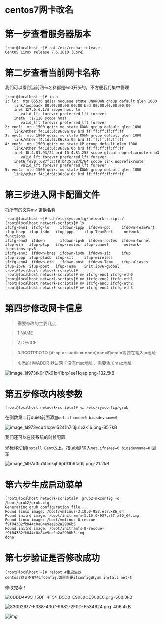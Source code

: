 # centos7网卡改名
# 第一步查看服务器版本

```
[root@localhost ~]# cat /etc/redhat-release
CentOS Linux release 7.6.1810 (Core)
```

# 第二步查看当前网卡名称

我们可以看到当前网卡名称都是en0开头的，不方便我们集中管理

<!-- more -->

```
[root@localhost ~]# ip a
1: lo:  mtu 65536 qdisc noqueue state UNKNOWN group default qlen 1000
    link/loopback 00:00:00:00:00:00 brd 00:00:00:00:00:00
    inet 127.0.0.1/8 scope host lo
       valid_lft forever preferred_lft forever
    inet6 ::1/128 scope host
       valid_lft forever preferred_lft forever
2: eno1:  mtu 1500 qdisc mq state DOWN group default qlen 1000
    link/ether f4:1d:6b:86:8a:09 brd ff:ff:ff:ff:ff:ff
3: eno2:  mtu 1500 qdisc mq state DOWN group default qlen 1000
    link/ether f4:1d:6b:86:8a:0a brd ff:ff:ff:ff:ff:ff
4: eno3:  mtu 1500 qdisc mq state UP group default qlen 1000
    link/ether f4:1d:6b:86:8a:0b brd ff:ff:ff:ff:ff:ff
    inet 10.4.81.93/24 brd 10.4.81.255 scope global noprefixroute eno3
       valid_lft forever preferred_lft forever
    inet6 fe80::687f:25f8:b435:887b/64 scope link noprefixroute
       valid_lft forever preferred_lft forever
5: eno4:  mtu 1500 qdisc mq state DOWN group default qlen 1000
    link/ether f4:1d:6b:86:8a:0c brd ff:ff:ff:ff:ff:ff
```

# 第三步进入网卡配置文件

将所有的文件mv 更换名称

```
[root@localhost ~]# cd /etc/sysconfig/network-scripts/
[root@localhost network-scripts]# ls
ifcfg-eno1  ifcfg-lo     ifdown-ippp  ifdown-ppp     ifdown-TeamPort  ifup-bnep  ifup-isdn   ifup-ppp     ifup-TeamPort     network-functions
ifcfg-eno2  ifdown       ifdown-ipv6  ifdown-routes  ifdown-tunnel    ifup-eth   ifup-plip   ifup-routes  ifup-tunnel       network-functions-ipv6
ifcfg-eno3  ifdown-bnep  ifdown-isdn  ifdown-sit     ifup             ifup-ippp  ifup-plusb  ifup-sit     ifup-wireless
ifcfg-eno4  ifdown-eth   ifdown-post  ifdown-Team    ifup-aliases     ifup-ipv6  ifup-post   ifup-Team    init.ipv6-global
[root@localhost network-scripts]#
[root@localhost network-scripts]# mv ifcfg-eno1 ifcfg-eth0
[root@localhost network-scripts]# mv ifcfg-eno2 ifcfg-eth1
[root@localhost network-scripts]# mv ifcfg-eno3 ifcfg-eth2
[root@localhost network-scripts]# mv ifcfg-eno4 ifcfg-eth3
```

# 第四步修改网卡信息

> 需要修改的主要几点

> 1.NAME

> 2.DEVICE

> 3.BOOTPROTO [dhcp or static or none]none和static需要在输入ip地址

> 4.添加HWADDR 默认网卡没有mac地址，需要添加mac地址

![image_1d973tk0r17k91o41brp1ee11qjap.png-132.5kB](http://static.zybuluo.com/abcdocker/nm42x21fuesf06s8kee51jwf/image_1d973tk0r17k91o41brp1ee11qjap.png)

# 第五步修改内核参数

```
[root@localhost network-scripts]# vi /etc/sysconfig/grub
```

在倒数第二行quiet前面添加`net.ifnames=0 biosdevname=0`

![image_1d973vcu41cpv15241h7l3ju1p2k16.png-85.7kB](http://static.zybuluo.com/abcdocker/mtejm8isxl120hgxvqsca6v2/image_1d973vcu41cpv15241h7l3ju1p2k16.png)

我们还可以在装系统的时候配置

光标移动到`Install CentOS`上，按tab键 输入`net.ifnames=0 biosdevname=0` 回车

![image_1d97aftiu14lmkqh6pb11b6fad1j.png-21.2kB](http://static.zybuluo.com/abcdocker/397q3x5xs56yh134pjv1xsjx/image_1d97aftiu14lmkqh6pb11b6fad1j.png)

# 第六步生成启动菜单

```
[root@localhost network-scripts]#  grub2-mkconfig -o /boot/grub2/grub.cfg
Generating grub configuration file ...
Found linux image: /boot/vmlinuz-3.10.0-957.el7.x86_64
Found initrd image: /boot/initramfs-3.10.0-957.el7.x86_64.img
Found linux image: /boot/vmlinuz-0-rescue-f9f84382fb844c0a84e9ee9b2a2906b5
Found initrd image: /boot/initramfs-0-rescue-f9f84382fb844c0a84e9ee9b2a2906b5.img
done
```

# 第七步验证是否修改成功

```
[root@localhost ~]# reboot #重启生效
centos7默认不支持ifconfig,如果需要ifconfig请yum install net-t
```

修改完毕！

![8DBD4A93-15BF-4F34-B5D8-E9908CE368E0.png-568.3kB](http://static.zybuluo.com/abcdocker/e2smswto0wltzcwmzzbholsy/8DBD4A93-15BF-4F34-B5D8-E9908CE368E0.png)

![83092637-F388-4307-9682-2F0DFF534624.png-406.4kB](http://static.zybuluo.com/abcdocker/go8fefa9mwh3nv2rxt89yz5l/83092637-F388-4307-9682-2F0DFF534624.png)

![img](https://i4t.com/wp-content/uploads/2019/09/end.png)